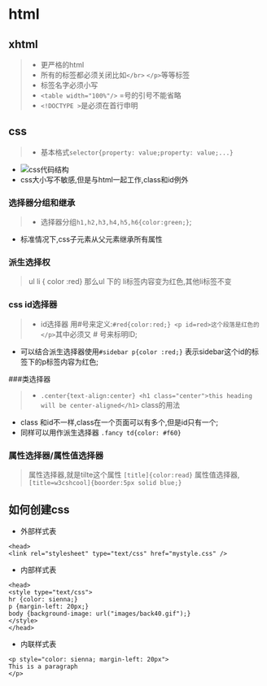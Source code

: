# html
## xhtml 
> * 更严格的html
> * 所有的标签都必须关闭比如`</br>` `</p>`等等标签
> * 标签名字必须小写
> * `<table width="100%"/>` =号的引号不能省略 
> * `<!DOCTYPE >`是必须在首行申明

## css
> + 基本格式`selector{property: value;property: value;...}`
+  ![css代码结构](http://www.w3school.com.cn/i/ct_css_selector.gif)
+  css大小写不敏感,但是与html一起工作,class和id例外

### 选择器分组和继承
> + 选择器分组`h1,h2,h3,h4,h5,h6{color:green;}`;
+  标准情况下,css子元素从父元素继承所有属性

###  派生选择权
> ul li { color :red} 那么ul 下的 li标签内容变为红色,其他li标签不变

### css id选择器
> * id选择器 用#号来定义:`#red{color:red;} <p id=red>这个段落是红色的</p>`其中必须又 # 号来标明ID;
*  可以结合派生选择器使用`#sidebar p{color :red;}` 表示sidebar这个id的标签下的p标签内容为红色;

###类选择器
> * `.center{text-align:center} <h1 class="center">this heading will be center-aligned</h1>` class的用法 
*  class 和id不一样,class在一个页面可以有多个,但是id只有一个;
*  同样可以用作派生选择器 `.fancy td{color: #f60} `

### 属性选择器/属性值选择器
>  属性选择器,就是tilte这个属性 `[title]{color:read}`
>  属性值选择器,`[title=w3cshcool]{boorder:5px solid blue;}`

## 如何创建css

*  外部样式表
```
<head>
<link rel="stylesheet" type="text/css" href="mystyle.css" />
```
*  内部样式表
```
<head>
<style type="text/css">
hr {color: sienna;}
p {margin-left: 20px;}
body {background-image: url("images/back40.gif");}
</style>
</head>
```
* 内联样式表 
```
<p style="color: sienna; margin-left: 20px">
This is a paragraph
</p>
```


